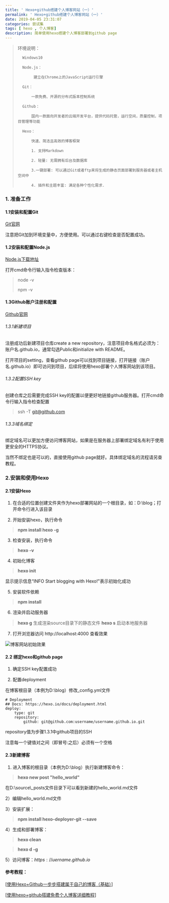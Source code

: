 ```yaml
---
title: ' Hexo+github搭建个人博客网站（一）'
permalink: ' Hexo+github搭建个人博客网站（一）'
date: 2019-04-05 23:31:07
categories: 尝试集
tags: [ hexo , 个人博客]
description: 简单使用hexo搭建个人博客部署到github page
---
```




<!--more-->


>   环境说明：
>
>   	Windows10
>   	
>   	Node.js：
>   	
>   		 建立在Chrome上的JavaScript运行引擎
>   	
>   	Git： 
>   	
>   		一款免费、开源的分布式版本控制系统
>   	
>   	Github： 
>   	
>   		国内一款面向开发者的云端开发平台，提供代码托管，运行空间，质量控制，项目管理等功能
>   	
>   	Hexo： 
>   	
>   		快速、简洁且高效的博客框架
>   	
>   		1. 支持Markdown
>   	
>   		2. 轻量: 无需拥有后台及数据库
>   	
>   		3.一键部署: 可以通过Git或者ftp来将生成的静态页面部署到服务器或者主机空间中
>   	
>   		4. 插件和主题丰富: 满足各种个性化需求.



### 1. 准备工作

#### 1.1安装和配置Git

[Git官网](https://git-scm.com)

注意把Git加到环境变量中，方便使用。可以通过右键检查是否配置成功。



#### 1.2安装和配置Node.js

[Node.js下载地址](https://nodejs.org/en/)

打开cmd命令行输入指令检查版本：

>   node -v
>
>   npm -v



#### 1.3Github账户注册和配置

[Github官网](https://github.com/)

###### 1.3.1新建项目

注册成功后新建项目仓库create a new repository，注意项目命名格式必须为：账户名.github.io，通常勾选Public和initialize with README。

打开项目的setting，查看github page可以找到项目链接，打开链接（账户名.github.io）即可访问到项目，后续将使用hexo部署个人博客网站到该项目。

###### 1.3.2配置SSH key

创建仓库之后需要完成SSH key的配置以便更好地链接github服务器。打开cmd命令行输入指令检查配置

>    ssh -T git@github.com

###### 1.3.3域名绑定

绑定域名可以更加方便访问博客网站，如果是在服务器上部署绑定域名有利于使用更安全的HTTPS协议。

当然不绑定也是可以的，直接使用github page就好。具体绑定域名的流程请另查教程。



### 2.安装和使用Hexo

#### 2.1安装Hexo

1) 在合适的位置创建文件夹作为hexo部署网站的一个根目录，如：D:\blog；打开命令行进入该目录

2) 开始安装hexo，执行命令

> **npm install hexo -g**

3) 检查安装，执行命令

>   **hexo -v**

4) 初始化博客

>   **hexo init**

显示提示信息“INFO Start blogging with Hexo!"表示初始化成功

5) 安装软件依赖

>   **npm install**

6) 渲染并启动服务器

>   **hexo g** 	生成渲染source目录下的静态文件
>   **hexo s**   启动本地服务器

7)  打开浏览器访问 http://localhost:4000 查看效果

![博客网站初始效果](/image/hexo/003.PNG)



#### 2.2 绑定hexo和github page

1) 确定SSH key配置成功

2) 配置deployment

在博客根目录（本例为D:\blog）修改\_config.yml文件

~~~ 
# Deployment
## Docs: https://hexo.io/docs/deployment.html
deploy:
	type: git
	repository: 
		github: git@github.com:username/username.github.io.git
~~~
repository值为步骤1.3.1中github项目的SSH

注意每一个键值对之间（即冒号:之后）必须有一个空格



#### 2.3新建博客

1) 进入博客的根目录（本例为D:\blog）执行新建博客命令：

>   **hexo new post "hello_world"**

在D:\source\\_posts文件目录下可以看到新建的hello_world.md文件

2）编辑hello_world.md文件

3）安装扩展：

>   **npm install hexo-deployer-git --save**

4）生成和部署博客：

>   **hexo clean**

>   **hexo d -g**

5）访问博客：$https://uername.github.io$





#### 参考教程：

[[使用Hexo+Github一步步搭建属于自己的博客（基础）](https://www.cnblogs.com/fengxiongZz/p/7707219.html)]

[[使用hexo+github搭建免费个人博客详细教程](https://www.cnblogs.com/liuxianan/p/build-blog-website-by-hexo-github.html)]
